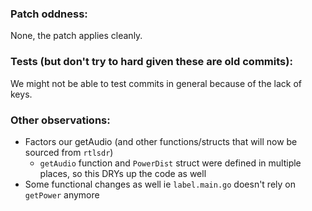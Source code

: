 ### Patch oddness:
None, the patch applies cleanly.

### Tests (but don't try to hard given these are old commits):
We might not be able to test commits in general because of the lack of keys.

### Other observations:
* Factors our getAudio (and other functions/structs that will now be sourced from `rtlsdr`)
	* `getAudio` function and `PowerDist` struct were defined in multiple places, so this DRYs up the code as well
* Some functional changes as well ie `label.main.go` doesn't rely on `getPower` anymore 	